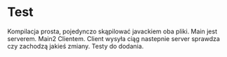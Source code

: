 # Test
Kompilacja prosta, pojedynczo skąpilować javackiem oba pliki.
Main jest serverem.
Main2 Clientem.
Client wysyła ciąg nastepnie server sprawdza czy zachodzą jakieś zmiany.
Testy do dodania.
